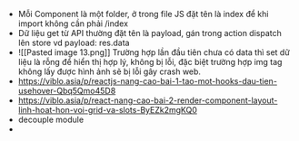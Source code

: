 - Mỗi Component là một folder, ở trong file JS đặt tên là index để khi import không cần phải /index
- Dữ liệu get từ API thường đặt tên là payload, gán trong action dispatch lên store vd payload: res.data
- ![[Pasted image 13.png]] Trường hợp lần đầu tiên chưa có data thì set dữ liệu là rỗng để hiển thị hợp lý, không bị lỗi, đặc biệt trường hợp img tag không lấy được hình ảnh sẽ bị lỗi gây crash web.
- https://viblo.asia/p/reactjs-nang-cao-bai-1-tao-mot-hooks-dau-tien-usehover-Qbq5Qmo45D8
- https://viblo.asia/p/react-nang-cao-bai-2-render-component-layout-linh-hoat-hon-voi-grid-va-slots-ByEZk2mgKQ0
- decouple module
- 